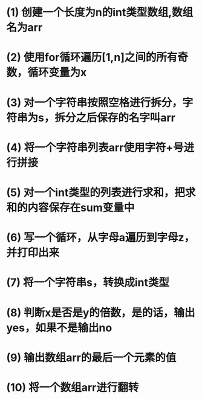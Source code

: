 

# (1) 创建一个长度为n的int类型数组,数组名为arr

# (2) 使用for循环遍历[1,n]之间的所有奇数，循环变量为x

# (3) 对一个字符串按照空格进行拆分，字符串为s，拆分之后保存的名字叫arr

# (4) 将一个字符串列表arr使用字符+号进行拼接

# (5) 对一个int类型的列表进行求和，把求和的内容保存在sum变量中

# (6) 写一个循环，从字母a遍历到字母z，并打印出来

# (7) 将一个字符串s，转换成int类型

# (8) 判断x是否是y的倍数，是的话，输出yes，如果不是输出no

# (9) 输出数组arr的最后一个元素的值

# (10) 将一个数组arr进行翻转